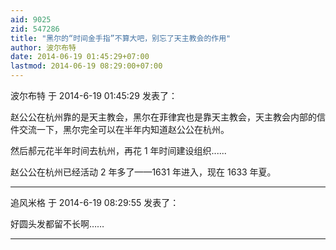 ```yaml
---
aid: 9025
zid: 547286
title: "黑尔的“时间金手指”不算大吧，别忘了天主教会的作用"
author: 波尔布特
date: 2014-06-19 01:45:29+07:00
lastmod: 2014-06-19 08:29:00+07:00
---
```


波尔布特 于 2014-6-19 01:45:29 发表了：

赵公公在杭州靠的是天主教会，黑尔在菲律宾也是靠天主教会，天主教会内部的信件交流一下，黑尔完全可以在半年内知道赵公公在杭州。

然后郝元花半年时间去杭州，再花 1 年时间建设组织......

赵公公在杭州已经活动 2 年多了——1631 年进入，现在 1633 年夏。

---

追风米格 于 2014-6-19 08:29:55 发表了：

好圆头发都留不长啊……

---
